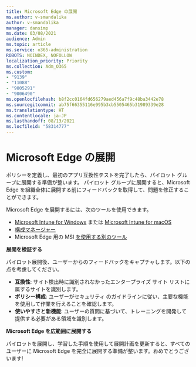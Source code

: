 ```yaml
---
title: Microsoft Edge の展開
ms.author: v-smandalika
author: v-smandalika
manager: dansimp
ms.date: 03/08/2021
audience: Admin
ms.topic: article
ms.service: o365-administration
ROBOTS: NOINDEX, NOFOLLOW
localization_priority: Priority
ms.collection: Adm_O365
ms.custom:
- "9139"
- "11088"
- "9005291"
- "9006490"
ms.openlocfilehash: b8f2cc0164fd656279aed456a7f9c48ba3442e78
ms.sourcegitcommit: ab75f66355116e995b3cb5505465b31989339e28
ms.translationtype: HT
ms.contentlocale: ja-JP
ms.lasthandoff: 08/13/2021
ms.locfileid: "58314777"
---
```

# <a name="deploy-microsoft-edge"></a>Microsoft Edge の展開

ポリシーを定義し、最初のアプリ互換性テストを完了したら、パイロット グループに展開する準備が整います。 パイロット グループに展開すると、Microsoft Edge を組織全体に展開する前にフィードバックを取得して、問題を修正することができます。

Microsoft Edge を展開するには、次のツールを使用できます。

- [Microsoft Intune for Windows](https://docs.microsoft.com/mem/intune/apps/apps-windows-edge) または [Microsoft Intune for macOS](https://docs.microsoft.com/mem/intune/apps/apps-edge-macos)
- [構成マネージャー](https://docs.microsoft.com/DeployEdge/deploy-edge-with-configuration-manager)
- Microsoft Edge 用の MSI [を使用する別のツール](https://www.microsoft.com/edge/business/download)

**展開を検証する**

パイロット展開後、ユーザーからのフィードバックをキャプチャします。以下の点を考慮してください。
- **互換性**: サイト検出時に識別されなかったエンタープライズ サイト リストに属するサイトを識別します。
- **ポリシー構成**: ユーザーがセキュリティ のガイドラインに従い、主要な機能を使用して作業を行えることを確認します。
- **使いやすさと新機能**: ユーザーの質問に基づいて、トレーニングを開発して提供する必要がある領域を識別します。

**Microsoft Edge を広範囲に展開する**

パイロットを展開し、学習した手順を使用して展開計画を更新すると、すべてのユーザーに Microsoft Edge を完全に展開する準備が整います。おめでとうございます!

